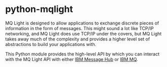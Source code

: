 # python-mqlight

MQ Light is designed to allow applications to exchange discrete pieces of
information in the form of messages. This might sound a lot like TCP/IP
networking, and MQ Light does use TCP/IP under the covers, but MQ Light takes
away much of the complexity and provides a higher level set of abstractions to
build your applications with.

This Python module provides the high-level API by which you can interact with
the MQ Light API with either
[IBM Message Hub](https://developer.ibm.com/messaging/message-hub/) or
[IBM MQ](https://developer.ibm.com/messaging/mq-light/).
